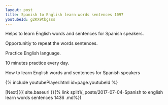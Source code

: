 ```yaml
---
layout: post
title: Spanish to English learn words sentences 1097 
youtubeId: g2KX9tbgsss
---
```

 
 
Helps to learn English words and sentences for Spanish speakers.

Opportunitiy to repeat the words sentences. 

Practice English language. 
 
10 minutes practice every day. 
 
How to learn English words and sentences for Spanish speakers 
 
{% include youtubePlayer.html id=page.youtubeId %}
 
 
[Next]({{ site.baseurl }}{% link  split1/_posts/2017-07-04-Spanish to english learn words sentences 1436 .md%})
 
